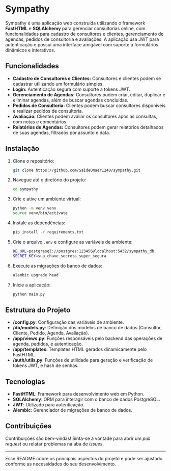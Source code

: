  # Sympathy

Sympathy é uma aplicação web construída utilizando o framework **FastHTML** e **SQLAlchemy** para gerenciar consultorias online, com funcionalidades para cadastro de consultores e clientes, gerenciamento de agendas, pedidos de consultoria e avaliações. A aplicação usa JWT para autenticação e possui uma interface amigável com suporte a formulários dinâmicos e interativos.

## Funcionalidades

- **Cadastro de Consultores e Clientes:** Consultores e clientes podem se cadastrar utilizando um formulário simples.
- **Login:** Autenticação segura com suporte a tokens JWT.
- **Gerenciamento de Agendas:** Consultores podem criar, editar, duplicar e eliminar agendas, além de buscar agendas concluídas.
- **Pedidos de Consultoria:** Clientes podem buscar consultores disponíveis e realizar pedidos de consultoria.
- **Avaliação:** Clientes podem avaliar os consultores após as consultas, com notas e comentários.
- **Relatórios de Agendas:** Consultores podem gerar relatórios detalhados de suas agendas, filtrados por assunto e data.

## Instalação

1. Clone o repositório:
   ```bash
   git clone https://github.com/SaideOmaer1240/sympathy.git
   ```

2. Navegue até o diretório do projeto:
   ```bash
   cd sympathy
   ```

3. Crie e ative um ambiente virtual:
   ```bash
   python -m venv venv
   source venv/bin/activate
   ```

4. Instale as dependências:
   ```bash
   pip install -r requirements.txt
   ```

5. Crie o arquivo `.env` e configure as variáveis de ambiente:
   ```bash
   DB_URL=postgresql://postgres:123456@localhost:5432/sympathy_db
   SECRET_KEY=sua_chave_secreta_super_segura
   ```

6. Execute as migrações do banco de dados:
   ```bash
   alembic upgrade head
   ```

7. Inicie a aplicação:
   ```bash
   python main.py
   ```

## Estrutura do Projeto

- **/config.py**: Configuração das variáveis de ambiente.
- **/db/models.py**: Definição dos modelos de banco de dados (Consultor, Cliente, Pedido, Agenda, Avaliação).
- **/app/views.py**: Funções responsáveis pelo backend das operações de agenda, pedidos, e autenticação.
- **/app/templates**: Templates HTML gerados dinamicamente pelo FastHTML.
- **/auth/utils.py**: Funções de utilidade para geração e verificação de tokens JWT, e hash de senhas.

## Tecnologias

- **FastHTML**: Framework para desenvolvimento web em Python.
- **SQLAlchemy**: ORM para interagir com o banco de dados PostgreSQL.
- **JWT**: Utilizado para autenticação.
- **Alembic**: Gerenciador de migrações de banco de dados.

## Contribuições

Contribuições são bem-vindas! Sinta-se à vontade para abrir um *pull request* ou relatar problemas na aba de *issues*.

---

Esse README cobre os principais aspectos do projeto e pode ser ajustado conforme as necessidades do seu desenvolvimento.
